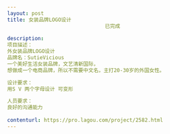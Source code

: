 ```yaml
---                
layout: post       
title: 女装品牌LOGO设计
                                已完成
           
description: 
项目描述：
外女装品牌LOGO设计
品牌名：SutieVicious 
一个美好生活女装品牌，文艺清新国际，
想做成一个电商品牌，所以不需要中文名，主打20-30岁的外国女性。

设计要求：
用S V 两个字母设计 可变形 

人员要求：
良好的沟通能力
     
contenturl: https://pro.lagou.com/project/2582.html      
---                 
```

